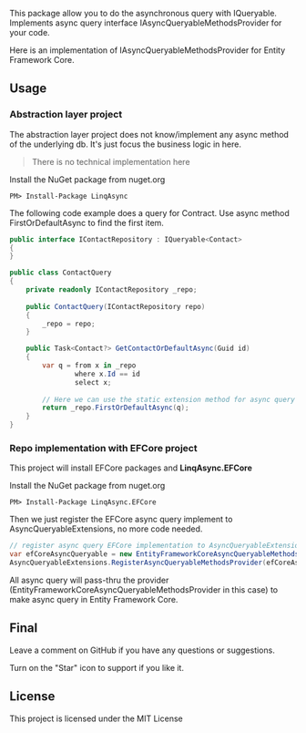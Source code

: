 ﻿This package allow you to do the asynchronous query with IQueryable. 
Implements async query interface IAsyncQueryableMethodsProvider for your code.

Here is an implementation of IAsyncQueryableMethodsProvider for Entity Framework Core.

## Usage

### Abstraction layer project

The abstraction layer project does not know/implement any async method of the underlying db. It's just focus the business logic in here.
> There is no technical implementation here 

Install the NuGet package from nuget.org

```
PM> Install-Package LinqAsync
```

The following code example does a query for Contract. Use async method FirstOrDefaultAsync to find the first item. 

```csharp
public interface IContactRepository : IQueryable<Contact>
{
}

public class ContactQuery
{
    private readonly IContactRepository _repo;
    
    public ContactQuery(IContactRepository repo)
    {
        _repo = repo;
    } 

    public Task<Contact?> GetContactOrDefaultAsync(Guid id)
    {
        var q = from x in _repo
                where x.Id == id
                select x;
               
        // Here we can use the static extension method for async query without EFCore dependences. 
        return _repo.FirstOrDefaultAsync(q);
    }
}
```

### Repo implementation with EFCore project

This project will install EFCore packages and **LinqAsync.EFCore**

Install the NuGet package from nuget.org

```
PM> Install-Package LinqAsync.EFCore
```

Then we just register the EFCore async query implement to AsyncQueryableExtensions, no more code needed.

```csharp
// register async query EFCore implementation to AsyncQueryableExtensions at startup
var efCoreAsyncQueryable = new EntityFrameworkCoreAsyncQueryableMethodsProvider();
AsyncQueryableExtensions.RegisterAsyncQueryableMethodsProvider(efCoreAsyncQueryable); 
```
All async query will pass-thru the provider (EntityFrameworkCoreAsyncQueryableMethodsProvider in this case) to make async query in Entity Framework Core.

## Final
Leave a comment on GitHub if you have any questions or suggestions.

Turn on the "Star" icon to support if you like it.

## License
This project is licensed under the MIT License
